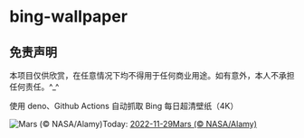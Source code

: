 # bing-wallpaper

## 免责声明

本项目仅供欣赏，在任意情况下均不得用于任何商业用途。如有意外，本人不承担任何责任。^_^

使用 deno、Github Actions 自动抓取 Bing 每日超清壁纸（4K）

<!-- BEGIN -->
<!--  Tue Nov 29 2022 01:18:27 GMT+0000 (Coordinated Universal Time) -->
  ![Mars (© NASA/Alamy)](https://cn.bing.com/th?id=OHR.RedPlanetDay_EN-US9693219784_UHD.jpg&pid=hp&w=1000&rs=1&c=4)Today: [2022-11-29Mars (© NASA/Alamy)](https://cn.bing.com/th?id=OHR.RedPlanetDay_EN-US9693219784_UHD.jpg)
  
<!-- END -->